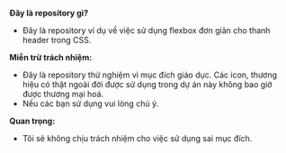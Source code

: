 **Đây là repository gì?**
- Đây là repository ví dụ về việc sử dụng flexbox đơn giản cho thanh header trong CSS.

**Miễn trừ trách nhiệm:**
- Đây là repository thử nghiệm vì mục đích giáo dục. Các icon, thương hiệu có thật ngoài đời được sử dụng trong dự án này không bao giờ được thương mại hoá.
- Nếu các bạn sử dụng vui lòng chú ý.

**Quan trọng:**
- Tôi sẽ không chịu trách nhiệm cho việc sử dụng sai mục đích.

